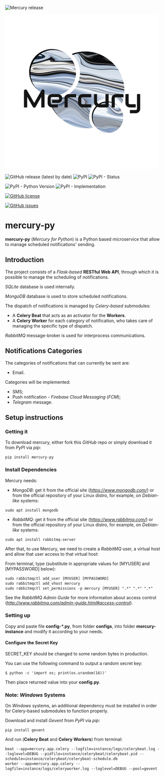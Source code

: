 ![Mercury release](https://img.shields.io/badge/Current%20Mercury%20Version-Emailer-red?style=for-the-badge)

![mercury-py logo](https://github.com/CoffeePerry/mercury-py/blob/master/art/mercury.png?raw=true)

![GitHub release (latest by date)](https://img.shields.io/github/v/release/CoffeePerry/mercury-py)
![PyPI](https://img.shields.io/pypi/v/mercury-py)
![PyPI - Status](https://img.shields.io/pypi/status/mercury-py)

![PyPI - Python Version](https://img.shields.io/pypi/pyversions/mercury-py)
![PyPI - Implementation](https://img.shields.io/pypi/implementation/mercury-py)

[![GitHub license](https://img.shields.io/github/license/CoffeePerry/mercury-py)](https://github.com/CoffeePerry/mercury-py/blob/master/LICENSE)

[![GitHub issues](https://img.shields.io/github/issues/CoffeePerry/mercury-py)](https://github.com/CoffeePerry/mercury-py/issues)

# mercury-py
**mercury-py** (*Mercury for Python*) is a Python based microservice that allow to manage scheduled notifications'
sending.

## Introduction
The project consists of a *Flask-based* **RESTful Web API**, through which it is possible to manage the scheduling
of notifications.

*SQLite* database is used internally.

*MongoDB* database is used to store scheduled notifications.

The dispatch of notifications is managed by *Celery-based* submodules:
- A **Celery Beat** that acts as an activator for the **Workers**.
- A **Celery Worker** for each category of notification, who takes care of managing the specific type of dispatch.

*RabbitMQ* message-broker is used for interprocess communications.

## Notifications Categories
The categories of notifications that can currently be sent are:
- Email.

Categories will be implemented:
- SMS;
- Push notification - *Firebase Cloud Messaging* (*FCM*);
- *Telegram* message.

## Setup instructions

### Getting it
To download mercury, either fork this *GitHub* repo or simply download it from *PyPI* via *pip*:
~~~
pip install mercury-py
~~~

### Install Dependencies
Mercury needs:
- *MongoDB*: get it from the official site (*https://www.mongodb.com/*) or from the official
repository of your Linux distro, for example, on *Debian-like* systems:
~~~
sudo apt install mongodb
~~~
- *RabbitMQ*: get it from the official site (*https://www.rabbitmq.com/*) or from the official
repository of your Linux distro, for example, on *Debian-like* systems:
~~~
sudo apt install rabbitmq-server
~~~

After that, to use Mercury, we need to create a *RabbitMQ* user, a virtual host and allow that user access to that virtual host:

From terminal, type (substitute in appropriate values for [MYUSER] and [MYPASSWORD] below):

~~~
sudo rabbitmqctl add_user [MYUSER] [MYPASSWORD]
sudo rabbitmqctl add_vhost mercury
sudo rabbitmqctl set_permissions -p mercury [MYUSER] ".*" ".*" ".*"
~~~
See the *RabbitMQ* *Admin Guide* for more information about access control
(*http://www.rabbitmq.com/admin-guide.html#access-control*).

### Setting up

Copy and paste file **config-\*.py**, from folder **configs**, into folder **mercury-instance**
and modify it according to your needs.

#### Configure the Secret Key
SECRET_KEY should be changed to some random bytes in production.

You can use the following command to output a random secret key:
~~~
$ python -c 'import os; print(os.urandom(16))'
~~~

Then place returned value into your **config.py**.

### **Note**: *Windows* Systems

On *Windows* systems, an additional dependency must be installed in order for Celery-based submodules to function
properly.

Download and install *Gevent* from *PyPI* via *pip*:
~~~
pip install gevent
~~~
And run (**Celery Beat** and **Celery Workers**) from terminal:
~~~
beat --app=mercury.app.celery --logfile=instance/logs/celerybeat.log --loglevel=DEBUG --pidfile=instance/celerybeat/celerybeat.pid --schedule=instance/celerybeat/celerybeat-schedule.db
worker --app=mercury.app.celery --logfile=instance/logs/celeryworker.log --loglevel=DEBUG --pool=gevent
~~~
